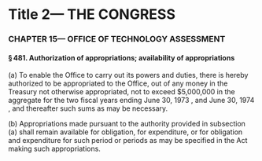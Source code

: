 
# Title 2— THE CONGRESS
### CHAPTER 15— OFFICE OF TECHNOLOGY ASSESSMENT
#### § 481. Authorization of appropriations; availability of appropriations

(a) To enable the Office to carry out its powers and duties, there is hereby authorized to be appropriated to the Office, out of any money in the Treasury not otherwise appropriated, not to exceed $5,000,000 in the aggregate for the two fiscal years ending June 30, 1973 , and June 30, 1974 , and thereafter such sums as may be necessary.

(b) Appropriations made pursuant to the authority provided in subsection (a) shall remain available for obligation, for expenditure, or for obligation and expenditure for such period or periods as may be specified in the Act making such appropriations.
